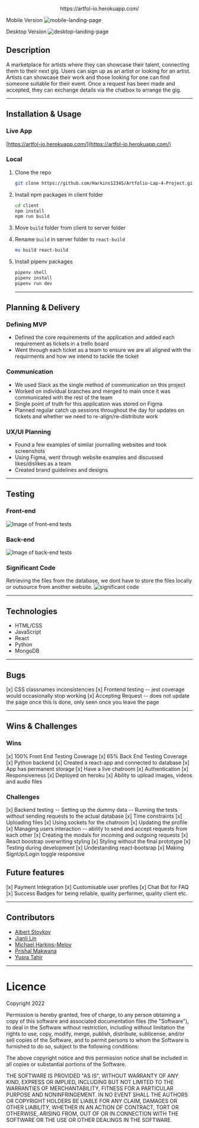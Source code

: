 <p align="center">https://artfol-io.herokuapp.com/</p>

Mobile Version
![mobile-landing-page](/mobile-landing.png)

Desktop Version
![desktop-landing-page](/desktop-landing.png)

## Description

A marketplace for artists where they can showcase their talent, connecting them to their next gig. Users can sign up as an artist or looking for an artist. Artists can showcase their work and those looking for one can find someone suitable for their event. Once a request has been made and accepted, they can exchange details via the chatbox to arrange the gig.

---

## Installation & Usage

### Live App

[https://artfol-io.herokuapp.com/](https://artfol-io.herokuapp.com/)

### Local

1. Clone the repo
   ```sh
   git clone https://github.com/Harkins12345/Artfolio-Lap-4-Project.git
   ```
2. Install npm packages in client folder
   ```sh
   cd client
   npm install
   npm run build
   ```
3. Move `build` folder from client to server folder

4. Rename `build` in server folder to `react-build`
   ```sh
   mv build react-build
   ```
5. Install pipenv packages
   ```sh
   pipenv shell
   pipenv install
   pipenv run dev
   ```
   ***

## Planning & Delivery

### Defining MVP

- Defined the core requirements of the application and added each requirement as tickets in a trello board
- Went through each ticket as a team to ensure we are all aligned with the requirments and how we intend to tackle the ticket

### Communication

- We used Slack as the single method of communication on this project
- Worked on individual branches and merged to main once it was communicated with the rest of the team
- Single point of truth for this application was stored on Figma
- Planned regular catch up sessions throughout the day for updates on tickets and whether we need to re-align/re-distribute work

### UX/UI Planning

- Found a few examples of similar journalling websites and took screenshots
- Using Figma, went through website examples and discussed likes/dislikes as a team
- Created brand guidelines and designs

---

## Testing

### Front-end

![Image of front-end tests](/frontend-testing.PNG)

### Back-end

![Image of back-end tests](/backend-testing.PNG)

### Significant Code

Retrieving the files from the database, we dont have to store the files locally or outsource from another website.
![significant code](/sig-code.PNG)

---

## Technologies

- HTML/CSS
- JavaScript
- React
- Python
- MongoDB

---

## Bugs

[x] CSS classnames inconsistencies
[x] Frontend testing
-- jest coverage would occasionally stop working
[x] Accepting Request
-- does not update the page once this is done, only seen once you leave the page

---

## Wins & Challenges

### Wins

[x] 100% Front End Testing Coverage
[x] 65% Back End Testing Coverage
[x] Python backend
[x] Created a react-app and connected to database
[x] App has permanent storage
[x] Have a live chatroom
[x] Authentication
[x] Responsiveness
[x] Deployed on heroku
[x] Ability to upload images, videos and audio files

### Challenges

[x] Backend testing
-- Setting up the dummy data
-- Running the tests without sending requests to the actual database
[x] Time constraints
[x] Uploading files
[x] Using sockets for the chatroom
[x] Updating the profile
[x] Managing users interaction
-- ability to send and accept requests from each other
[x] Creating the modals for incoming and outgoing requests
[x] React boostrap overwriting styling
[x] Styling without the final prototype
[x] Testing during development
[x] Undestanding react-bootsrap
[x] Making SignUp/Login toggle responsive

## Future features

[x] Payment Integration
[x] Customisable user profiles
[x] Chat Bot for FAQ
[x] Success Badges for being reliable, quality performer, quality client etc.

---

## Contributors

- [Albert Stoykov](https://github.com/AlbertStoykov)
- [Jianli Lin](https://github.com/jianli1028)
- [Michael Harkins-Meloy](https://github.com/Harkins12345)
- [Prishal Makwana](https://github.com/PrishalM)
- [Yusra Tahir](https://github.com/yusra-tahir)

---

# Licence

Copyright 2022

Permission is hereby granted, free of charge, to any person obtaining a copy of this software and associated documentation files (the "Software"), to deal in the Software without restriction, including without limitation the rights to use, copy, modify, merge, publish, distribute, sublicense, and/or sell copies of the Software, and to permit persons to whom the Software is furnished to do so, subject to the following conditions:

The above copyright notice and this permission notice shall be included in all copies or substantial portions of the Software.

THE SOFTWARE IS PROVIDED "AS IS", WITHOUT WARRANTY OF ANY KIND, EXPRESS OR IMPLIED, INCLUDING BUT NOT LIMITED TO THE WARRANTIES OF MERCHANTABILITY, FITNESS FOR A PARTICULAR PURPOSE AND NONINFRINGEMENT. IN NO EVENT SHALL THE AUTHORS OR COPYRIGHT HOLDERS BE LIABLE FOR ANY CLAIM, DAMAGES OR OTHER LIABILITY, WHETHER IN AN ACTION OF CONTRACT, TORT OR OTHERWISE, ARISING FROM, OUT OF OR IN CONNECTION WITH THE SOFTWARE OR THE USE OR OTHER DEALINGS IN THE SOFTWARE.
